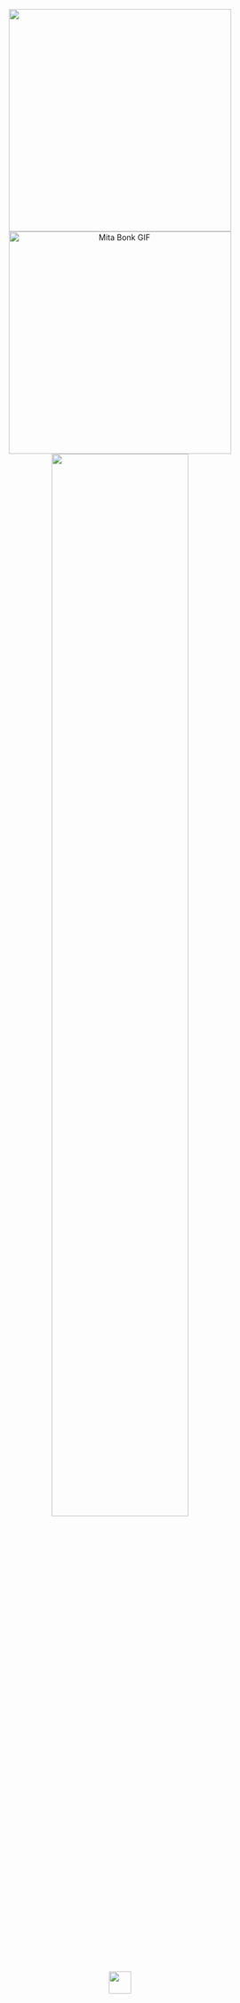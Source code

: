 <div id="header" align="center" >
  <img src="https://media.giphy.com/media/j98SQB5Y7WqnC/giphy.gif" width="400" />
  <img src="https://c.tenor.com/view/mita-bonk-miside-yandere-bat-gif-6288493079499513940.gif" width="400" alt="Mita Bonk GIF" />
  <img src="https://readme-typing-svg.demolab.com?font=Inconsolata&weight=500&size=50&duration=4000&pause=300&color=FFE1EA&center=true&vCenter=true&multiline=true&repeat=false&random=false&width=1300&height=140&lines=Hello+hello;I'm%2C+Diana+%E2%9C%A9" width="70%"/><br>
<img src="https://raw.githubusercontent.com/innng/innng/master/assets/kyubey.gif" height="40" />
</div>
